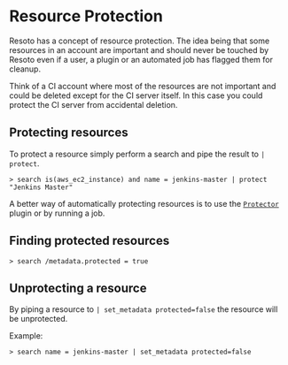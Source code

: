 # Resource Protection

Resoto has a concept of resource protection. The idea being that some resources in an account are important and should never be touched by Resoto even if a user, a plugin or an automated job has flagged them for cleanup.

Think of a CI account where most of the resources are not important and could be deleted except for the CI server itself. In this case you could protect the CI server from accidental deletion.

## Protecting resources

To protect a resource simply perform a search and pipe the result to `| protect`.

```
> search is(aws_ec2_instance) and name = jenkins-master | protect "Jenkins Master"
```

A better way of automatically protecting resources is to use the [`Protector`](./components/plugins/protector.md) plugin or by running a job.

## Finding protected resources

```
> search /metadata.protected = true
```

## Unprotecting a resource

By piping a resource to `| set_metadata protected=false` the resource will be unprotected.

Example:

```
> search name = jenkins-master | set_metadata protected=false
```
